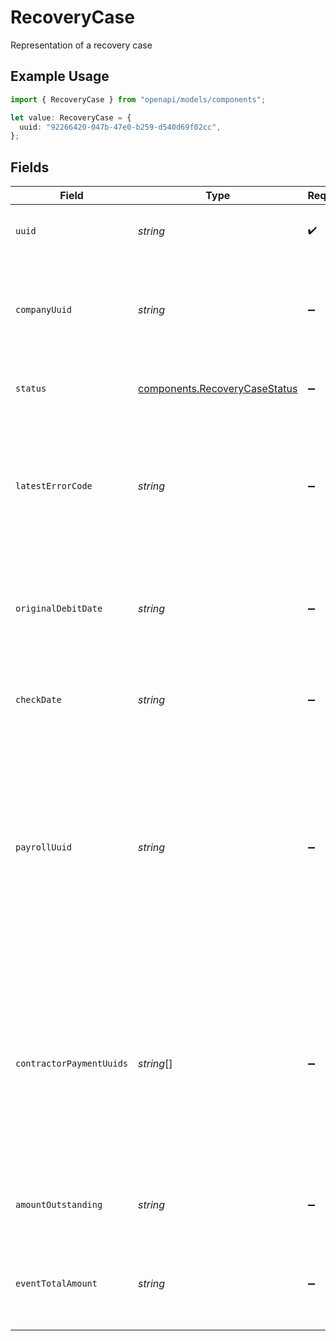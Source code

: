 # RecoveryCase

Representation of a recovery case

## Example Usage

```typescript
import { RecoveryCase } from "openapi/models/components";

let value: RecoveryCase = {
  uuid: "92266420-047b-47e0-b259-d540d69f02cc",
};
```

## Fields

| Field                                                                                                                                                                                 | Type                                                                                                                                                                                  | Required                                                                                                                                                                              | Description                                                                                                                                                                           |
| ------------------------------------------------------------------------------------------------------------------------------------------------------------------------------------- | ------------------------------------------------------------------------------------------------------------------------------------------------------------------------------------- | ------------------------------------------------------------------------------------------------------------------------------------------------------------------------------------- | ------------------------------------------------------------------------------------------------------------------------------------------------------------------------------------- |
| `uuid`                                                                                                                                                                                | *string*                                                                                                                                                                              | :heavy_check_mark:                                                                                                                                                                    | Unique identifier of an recovery case                                                                                                                                                 |
| `companyUuid`                                                                                                                                                                         | *string*                                                                                                                                                                              | :heavy_minus_sign:                                                                                                                                                                    | Unique identifier of the company to which the recovery case belongs                                                                                                                   |
| `status`                                                                                                                                                                              | [components.RecoveryCaseStatus](../../models/components/recoverycasestatus.md)                                                                                                        | :heavy_minus_sign:                                                                                                                                                                    | Status of the recovery case                                                                                                                                                           |
| `latestErrorCode`                                                                                                                                                                     | *string*                                                                                                                                                                              | :heavy_minus_sign:                                                                                                                                                                    | The latest bank error code for the recovery case. See [this doc](https://docs.gusto.com/embedded-payroll/docs/ach-codes-and-transaction-types) for a list of common ACH return codes. |
| `originalDebitDate`                                                                                                                                                                   | *string*                                                                                                                                                                              | :heavy_minus_sign:                                                                                                                                                                    | Date when funds were originally debited from the company's bank account                                                                                                               |
| `checkDate`                                                                                                                                                                           | *string*                                                                                                                                                                              | :heavy_minus_sign:                                                                                                                                                                    | Check date for the associated payroll or contractor payments                                                                                                                          |
| `payrollUuid`                                                                                                                                                                         | *string*                                                                                                                                                                              | :heavy_minus_sign:                                                                                                                                                                    | The uuid of the associated payroll for which the recovery case was created. If the recovery case was created for a contractor payment, this field will be null.                       |
| `contractorPaymentUuids`                                                                                                                                                              | *string*[]                                                                                                                                                                            | :heavy_minus_sign:                                                                                                                                                                    | The uuids of the associated contractor payments for which the recovery case was created. If the recovery case was created for a payroll, this field will be null.                     |
| `amountOutstanding`                                                                                                                                                                   | *string*                                                                                                                                                                              | :heavy_minus_sign:                                                                                                                                                                    | Amount outstanding for the recovery case                                                                                                                                              |
| `eventTotalAmount`                                                                                                                                                                    | *string*                                                                                                                                                                              | :heavy_minus_sign:                                                                                                                                                                    | Total amount to be debited from the payroll or contractor payments                                                                                                                    |